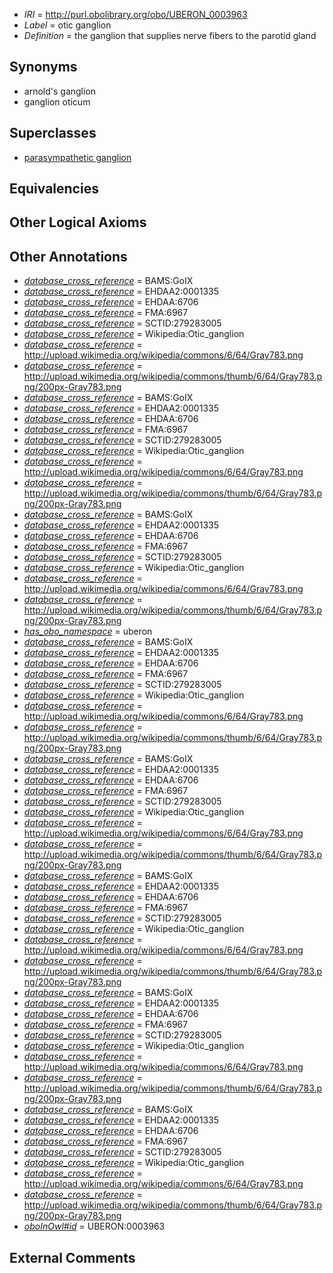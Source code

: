  * *IRI* = http://purl.obolibrary.org/obo/UBERON_0003963
 * *Label* = otic ganglion
 * *Definition* = the ganglion that supplies nerve fibers to the parotid gland

## Synonyms

 * arnold's ganglion
 * ganglion oticum

## Superclasses

 * [parasympathetic ganglion](../../UBERON/08/UBERON_0001808.md)

## Equivalencies


## Other Logical Axioms


## Other Annotations

 * *[database_cross_reference](../../ef/oboInOwl#hasDbXref.md)* = BAMS:GoIX
 * *[database_cross_reference](../../ef/oboInOwl#hasDbXref.md)* = EHDAA2:0001335
 * *[database_cross_reference](../../ef/oboInOwl#hasDbXref.md)* = EHDAA:6706
 * *[database_cross_reference](../../ef/oboInOwl#hasDbXref.md)* = FMA:6967
 * *[database_cross_reference](../../ef/oboInOwl#hasDbXref.md)* = SCTID:279283005
 * *[database_cross_reference](../../ef/oboInOwl#hasDbXref.md)* = Wikipedia:Otic_ganglion
 * *[database_cross_reference](../../ef/oboInOwl#hasDbXref.md)* = http://upload.wikimedia.org/wikipedia/commons/6/64/Gray783.png
 * *[database_cross_reference](../../ef/oboInOwl#hasDbXref.md)* = http://upload.wikimedia.org/wikipedia/commons/thumb/6/64/Gray783.png/200px-Gray783.png
 * *[database_cross_reference](../../ef/oboInOwl#hasDbXref.md)* = BAMS:GoIX
 * *[database_cross_reference](../../ef/oboInOwl#hasDbXref.md)* = EHDAA2:0001335
 * *[database_cross_reference](../../ef/oboInOwl#hasDbXref.md)* = EHDAA:6706
 * *[database_cross_reference](../../ef/oboInOwl#hasDbXref.md)* = FMA:6967
 * *[database_cross_reference](../../ef/oboInOwl#hasDbXref.md)* = SCTID:279283005
 * *[database_cross_reference](../../ef/oboInOwl#hasDbXref.md)* = Wikipedia:Otic_ganglion
 * *[database_cross_reference](../../ef/oboInOwl#hasDbXref.md)* = http://upload.wikimedia.org/wikipedia/commons/6/64/Gray783.png
 * *[database_cross_reference](../../ef/oboInOwl#hasDbXref.md)* = http://upload.wikimedia.org/wikipedia/commons/thumb/6/64/Gray783.png/200px-Gray783.png
 * *[database_cross_reference](../../ef/oboInOwl#hasDbXref.md)* = BAMS:GoIX
 * *[database_cross_reference](../../ef/oboInOwl#hasDbXref.md)* = EHDAA2:0001335
 * *[database_cross_reference](../../ef/oboInOwl#hasDbXref.md)* = EHDAA:6706
 * *[database_cross_reference](../../ef/oboInOwl#hasDbXref.md)* = FMA:6967
 * *[database_cross_reference](../../ef/oboInOwl#hasDbXref.md)* = SCTID:279283005
 * *[database_cross_reference](../../ef/oboInOwl#hasDbXref.md)* = Wikipedia:Otic_ganglion
 * *[database_cross_reference](../../ef/oboInOwl#hasDbXref.md)* = http://upload.wikimedia.org/wikipedia/commons/6/64/Gray783.png
 * *[database_cross_reference](../../ef/oboInOwl#hasDbXref.md)* = http://upload.wikimedia.org/wikipedia/commons/thumb/6/64/Gray783.png/200px-Gray783.png
 * *[has_obo_namespace](../../ce/oboInOwl#hasOBONamespace.md)* = uberon
 * *[database_cross_reference](../../ef/oboInOwl#hasDbXref.md)* = BAMS:GoIX
 * *[database_cross_reference](../../ef/oboInOwl#hasDbXref.md)* = EHDAA2:0001335
 * *[database_cross_reference](../../ef/oboInOwl#hasDbXref.md)* = EHDAA:6706
 * *[database_cross_reference](../../ef/oboInOwl#hasDbXref.md)* = FMA:6967
 * *[database_cross_reference](../../ef/oboInOwl#hasDbXref.md)* = SCTID:279283005
 * *[database_cross_reference](../../ef/oboInOwl#hasDbXref.md)* = Wikipedia:Otic_ganglion
 * *[database_cross_reference](../../ef/oboInOwl#hasDbXref.md)* = http://upload.wikimedia.org/wikipedia/commons/6/64/Gray783.png
 * *[database_cross_reference](../../ef/oboInOwl#hasDbXref.md)* = http://upload.wikimedia.org/wikipedia/commons/thumb/6/64/Gray783.png/200px-Gray783.png
 * *[database_cross_reference](../../ef/oboInOwl#hasDbXref.md)* = BAMS:GoIX
 * *[database_cross_reference](../../ef/oboInOwl#hasDbXref.md)* = EHDAA2:0001335
 * *[database_cross_reference](../../ef/oboInOwl#hasDbXref.md)* = EHDAA:6706
 * *[database_cross_reference](../../ef/oboInOwl#hasDbXref.md)* = FMA:6967
 * *[database_cross_reference](../../ef/oboInOwl#hasDbXref.md)* = SCTID:279283005
 * *[database_cross_reference](../../ef/oboInOwl#hasDbXref.md)* = Wikipedia:Otic_ganglion
 * *[database_cross_reference](../../ef/oboInOwl#hasDbXref.md)* = http://upload.wikimedia.org/wikipedia/commons/6/64/Gray783.png
 * *[database_cross_reference](../../ef/oboInOwl#hasDbXref.md)* = http://upload.wikimedia.org/wikipedia/commons/thumb/6/64/Gray783.png/200px-Gray783.png
 * *[database_cross_reference](../../ef/oboInOwl#hasDbXref.md)* = BAMS:GoIX
 * *[database_cross_reference](../../ef/oboInOwl#hasDbXref.md)* = EHDAA2:0001335
 * *[database_cross_reference](../../ef/oboInOwl#hasDbXref.md)* = EHDAA:6706
 * *[database_cross_reference](../../ef/oboInOwl#hasDbXref.md)* = FMA:6967
 * *[database_cross_reference](../../ef/oboInOwl#hasDbXref.md)* = SCTID:279283005
 * *[database_cross_reference](../../ef/oboInOwl#hasDbXref.md)* = Wikipedia:Otic_ganglion
 * *[database_cross_reference](../../ef/oboInOwl#hasDbXref.md)* = http://upload.wikimedia.org/wikipedia/commons/6/64/Gray783.png
 * *[database_cross_reference](../../ef/oboInOwl#hasDbXref.md)* = http://upload.wikimedia.org/wikipedia/commons/thumb/6/64/Gray783.png/200px-Gray783.png
 * *[database_cross_reference](../../ef/oboInOwl#hasDbXref.md)* = BAMS:GoIX
 * *[database_cross_reference](../../ef/oboInOwl#hasDbXref.md)* = EHDAA2:0001335
 * *[database_cross_reference](../../ef/oboInOwl#hasDbXref.md)* = EHDAA:6706
 * *[database_cross_reference](../../ef/oboInOwl#hasDbXref.md)* = FMA:6967
 * *[database_cross_reference](../../ef/oboInOwl#hasDbXref.md)* = SCTID:279283005
 * *[database_cross_reference](../../ef/oboInOwl#hasDbXref.md)* = Wikipedia:Otic_ganglion
 * *[database_cross_reference](../../ef/oboInOwl#hasDbXref.md)* = http://upload.wikimedia.org/wikipedia/commons/6/64/Gray783.png
 * *[database_cross_reference](../../ef/oboInOwl#hasDbXref.md)* = http://upload.wikimedia.org/wikipedia/commons/thumb/6/64/Gray783.png/200px-Gray783.png
 * *[database_cross_reference](../../ef/oboInOwl#hasDbXref.md)* = BAMS:GoIX
 * *[database_cross_reference](../../ef/oboInOwl#hasDbXref.md)* = EHDAA2:0001335
 * *[database_cross_reference](../../ef/oboInOwl#hasDbXref.md)* = EHDAA:6706
 * *[database_cross_reference](../../ef/oboInOwl#hasDbXref.md)* = FMA:6967
 * *[database_cross_reference](../../ef/oboInOwl#hasDbXref.md)* = SCTID:279283005
 * *[database_cross_reference](../../ef/oboInOwl#hasDbXref.md)* = Wikipedia:Otic_ganglion
 * *[database_cross_reference](../../ef/oboInOwl#hasDbXref.md)* = http://upload.wikimedia.org/wikipedia/commons/6/64/Gray783.png
 * *[database_cross_reference](../../ef/oboInOwl#hasDbXref.md)* = http://upload.wikimedia.org/wikipedia/commons/thumb/6/64/Gray783.png/200px-Gray783.png
 * *[oboInOwl#id](../../id/oboInOwl#id.md)* = UBERON:0003963

## External Comments

